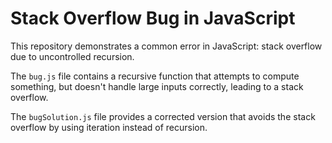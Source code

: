 # Stack Overflow Bug in JavaScript

This repository demonstrates a common error in JavaScript: stack overflow due to uncontrolled recursion.

The `bug.js` file contains a recursive function that attempts to compute something, but doesn't handle large inputs correctly, leading to a stack overflow.

The `bugSolution.js` file provides a corrected version that avoids the stack overflow by using iteration instead of recursion.